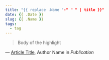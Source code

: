 ```yaml
---
title: "{{ replace .Name "-" " " | title }}"
date: {{ .Date }}
slug: {{ .Name }}
tags:
  - tag
---
```


> Body of the highlight

&mdash; [Article Title](https://article.url), Author Name in _Publication_
